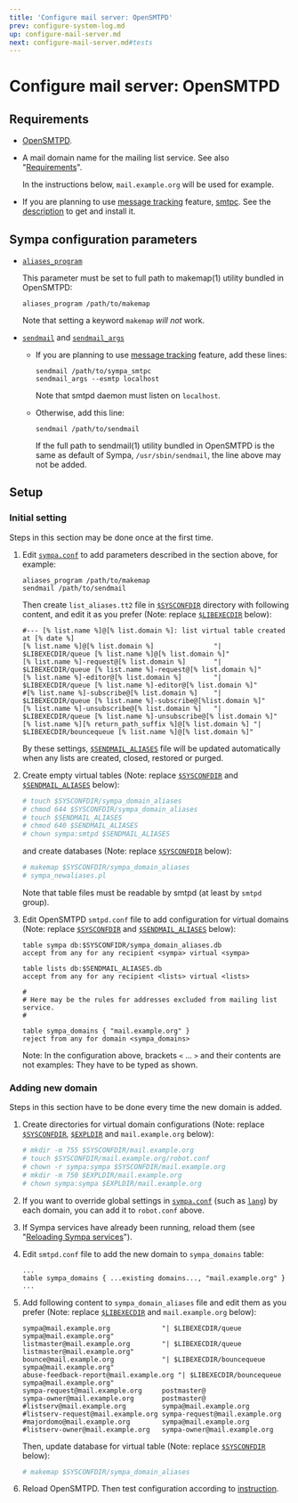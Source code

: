 ```yaml
---
title: 'Configure mail server: OpenSMTPD'
prev: configure-system-log.md
up: configure-mail-server.md
next: configure-mail-server.md#tests
---
```


Configure mail server: OpenSMTPD
================================

Requirements
------------

  * [OpenSMTPD](http://www.opensmtpd.org/).

  * A mail domain name for the mailing list service.
    See also "[Requirements](../requirements.md#network-requirements)".

    In the instructions below, ``mail.example.org`` will be used for example.

  * If you are planning to use
    [message tracking](../customize/message-tracking.md)
    feature, [smtpc](https://github.com/ikedas/smtpc).
    See the [description](../customize/lmtp-delivery.md#installation) to
    get and install it.

Sympa configuration parameters
------------------------------

  * [``aliases_program``](/gpldoc/man/sympa_config.5.html#aliases_program)

    This parameter must be set to full path to makemap(1) utility bundled in
    OpenSMTPD:
    ``` code
    aliases_program /path/to/makemap
    ```
    Note that setting a keyword ``makemap`` _will not_ work.

  * [``sendmail``](/gpldoc/man/sympa_config.5.html#sendmail) and
    [``sendmail_args``](/gpldoc/man/sympa_config.5.html#sendmail_args)

      - If you are planning to use
        [message tracking](../customize/message-tracking.md)
        feature, add these lines:
        ``` code
        sendmail /path/to/sympa_smtpc
        sendmail_args --esmtp localhost
        ```
        Note that smtpd daemon must listen on ``localhost``.

      - Otherwise, add this line:
        ``` code
        sendmail /path/to/sendmail
        ```
        If the full path to sendmail(1) utility bundled in OpenSMTPD is the
        same as default of Sympa, ``/usr/sbin/sendmail``, the line above may
        not be added.

Setup
-----

### Initial setting

Steps in this section may be done once at the first time.

  1. Edit [``sympa.conf``](../layout.md#config) to add parameters described
     in the section above, for example:
     ``` code
     aliases_program /path/to/makemap
     sendmail /path/to/sendmail
     ```
     Then create ``list_aliases.tt2`` file in
     [``$SYSCONFDIR``](../layout.md#sysconfdir) directory with following
     content, and edit it as you prefer (Note:
     replace [``$LIBEXECDIR``](../layout.md#libexecdir) below):
     ``` code
     #--- [% list.name %]@[% list.domain %]: list virtual table created at [% date %]
     [% list.name %]@[% list.domain %]               "| $LIBEXECDIR/queue [% list.name %]@[% list.domain %]"
     [% list.name %]-request@[% list.domain %]       "| $LIBEXECDIR/queue [% list.name %]-request@[% list.domain %]"
     [% list.name %]-editor@[% list.domain %]        "| $LIBEXECDIR/queue [% list.name %]-editor@[% list.domain %]"
     #[% list.name %]-subscribe@[% list.domain %]    "| $LIBEXECDIR/queue [% list.name %]-subscribe@[%list.domain %]"
     [% list.name %]-unsubscribe@[% list.domain %]   "| $LIBEXECDIR/queue [% list.name %]-unsubscribe@[% list.domain %]"
     [% list.name %][% return_path_suffix %]@[% list.domain %] "| $LIBEXECDIR/bouncequeue [% list.name %]@[% list.domain %]"
     ```
     By these settings, [``$SENDMAIL_ALIASES``](../layout.md#sendmail_aliases)
     file will be updated automatically when any lists are created, closed,
     restored or purged.

  2. Create empty virtual tables (Note:
     replace [``$SYSCONFDIR``](../layout.md#sysconfdir) and
     [``$SENDMAIL_ALIASES``](../layout.md#sendmail_aliases) below):
     ``` bash
     # touch $SYSCONFDIR/sympa_domain_aliases
     # chmod 644 $SYSCONFDIR/sympa_domain_aliases
     # touch $SENDMAIL_ALIASES
     # chmod 640 $SENDMAIL_ALIASES
     # chown sympa:smtpd $SENDMAIL_ALIASES
     ```
     and create databases (Note:
     replace [``$SYSCONFDIR``](../layout.md#sysconfdir) below):
     ``` bash
     # makemap $SYSCONFDIR/sympa_domain_aliases
     # sympa_newaliases.pl
     ```
     Note that table files must be readable by smtpd (at least by ``smtpd``
     group).

  3. Edit OpenSMTPD ``smtpd.conf`` file to add configuration for virtual
     domains (Note: replace [``$SYSCONFDIR``](../layout.md#sysconfdir) and
     [``$SENDMAIL_ALIASES``](../layout.md#sendmail_aliases) below):
     ``` code
     table sympa db:$SYSCONFIDR/sympa_domain_aliases.db
     accept from any for any recipient <sympa> virtual <sympa>
     
     table lists db:$SENDMAIL_ALIASES.db
     accept from any for any recipient <lists> virtual <lists>
     
     #
     # Here may be the rules for addresses excluded from mailing list service.
     #
     
     table sympa_domains { "mail.example.org" }
     reject from any for domain <sympa_domains>
     ```
     Note: In the configuration above, brackets `<` ... `>` and their contents
     are not examples: They have to be typed as shown.

### Adding new domain

Steps in this section have to be done every time the new domain is added.

  1. Create directories for virtual domain configurations (Note:
     replace [``$SYSCONFDIR``](../layout.md#sysconfdir),
     [``$EXPLDIR``](../layout.md#expldir) and ``mail.example.org`` below):
     ``` bash
     # mkdir -m 755 $SYSCONFDIR/mail.example.org
     # touch $SYSCONFDIR/mail.example.org/robot.conf
     # chown -r sympa:sympa $SYSCONFDIR/mail.example.org
     # mkdir -m 750 $EXPLDIR/mail.example.org
     # chown sympa:sympa $EXPLDIR/mail.example.org
     ```

  2. If you want to override global settings in
     [``sympa.conf``](../layout.md#config) (such as
     [``lang``](/gpldoc/man/sympa_config.5.html#lang)) by each domain, you can add it
     to ``robot.conf`` above.

  3. If Sympa services have already been running, reload them (see
     "[Reloading Sympa services](../admin/services.md#reloading-sympa-services)").

  4. Edit ``smtpd.conf`` file to add the new domain to ``sympa_domains`` table:
     ``` code
     ...
     table sympa_domains { ...existing domains..., "mail.example.org" }
     ...
     ```

  5. Add following content to ``sympa_domain_aliases`` file
     and edit them as you prefer (Note:
     replace [``$LIBEXECDIR``](../layout.md#libexecdir) and
     ``mail.example.org`` below):
     ``` code
     sympa@mail.example.org             "| $LIBEXECDIR/queue sympa@mail.example.org"
     listmaster@mail.example.org        "| $LIBEXECDIR/queue listmaster@mail.example.org"
     bounce@mail.example.org            "| $LIBEXECDIR/bouncequeue sympa@mail.example.org"
     abuse-feedback-report@mail.example.org "| $LIBEXECDIR/bouncequeue sympa@mail.example.org"
     sympa-request@mail.example.org     postmaster@
     sympa-owner@mail.example.org       postmaster@
     #listserv@mail.example.org         sympa@mail.example.org
     #listserv-request@mail.example.org sympa-request@mail.example.org
     #majordomo@mail.example.org        sympa@mail.example.org
     #listserv-owner@mail.example.org   sympa-owner@mail.example.org

     ```
     Then, update database for virtual table (Note:
     replace [``$SYSCONFDIR``](../layout.md#sysconfdir) below):
     ``` bash
     # makemap $SYSCONFDIR/sympa_domain_aliases
     ```

  6. Reload OpenSMTPD.
     Then test configuration according to
     [instruction](configure-mail-server.md#tests).

